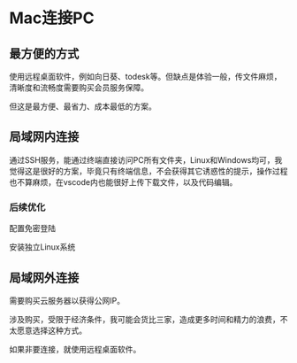 # Mac连接PC

## 最方便的方式

使用远程桌面软件，例如向日葵、todesk等。但缺点是体验一般，传文件麻烦，清晰度和流畅度需要购买会员服务保障。

但这是最方便、最省力、成本最低的方案。

## 局域网内连接

通过SSH服务，能通过终端直接访问PC所有文件夹，Linux和Windows均可，我觉得这是很好的方案，毕竟只有终端信息，不会获得其它诱惑性的提示，操作过程也不算麻烦，在vscode内也能很好上传下载文件，以及代码编辑。

### 后续优化

配置免密登陆

安装独立Linux系统

## 局域网外连接

需要购买云服务器以获得公网IP。

涉及购买，受限于经济条件，我可能会货比三家，造成更多时间和精力的浪费，不太愿意选择这种方式。

如果非要连接，就使用远程桌面软件。
